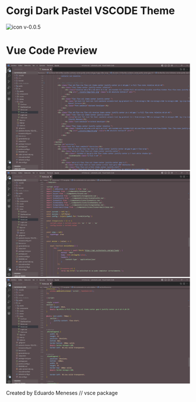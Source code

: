 # Corgi Dark Pastel VSCODE Theme
![icon](https://github.com/ermeneses/VsThemes/assets/132471398/c259658c-5ae9-413a-9df9-537e783fa145) v-0.0.5

# Vue Code Preview

![preview1](https://raw.githubusercontent.com/ermeneses/VsThemes/main/icons/Captura%20de%20pantalla%202023-05-28%20191217.png)
![preview2](https://raw.githubusercontent.com/ermeneses/VsThemes/main/icons/Captura%20de%20pantalla%202023-05-28%20191232.png)
![preview3](https://raw.githubusercontent.com/ermeneses/VsThemes/main/icons/Captura%20de%20pantalla%202023-05-28%20191246.png)

Created by Eduardo Meneses
// vsce package